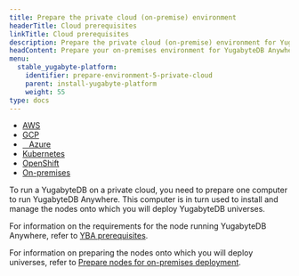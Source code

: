 ```yaml
---
title: Prepare the private cloud (on-premise) environment
headerTitle: Cloud prerequisites
linkTitle: Cloud prerequisites
description: Prepare the private cloud (on-premise) environment for YugabyteDB Anywhere.
headContent: Prepare your on-premises environment for YugabyteDB Anywhere
menu:
  stable_yugabyte-platform:
    identifier: prepare-environment-5-private-cloud
    parent: install-yugabyte-platform
    weight: 55
type: docs
---
```


<ul class="nav nav-tabs-alt nav-tabs-yb">

  <li>
    <a href="../aws/" class="nav-link">
      <i class="fa-brands fa-aws" aria-hidden="true"></i>
      AWS
    </a>
  </li>

  <li>
    <a href="../gcp/" class="nav-link">
       <i class="fa-brands fa-google" aria-hidden="true"></i>
      GCP
    </a>
  </li>

  <li>
    <a href="../azure/" class="nav-link">
      <i class="icon-azure" aria-hidden="true"></i>
      &nbsp;&nbsp; Azure
    </a>
  </li>

  <li>
    <a href="../kubernetes/" class="nav-link">
      <i class="fa-regular fa-dharmachakra" aria-hidden="true"></i>
      Kubernetes
    </a>
  </li>

<li>
    <a href="../openshift/" class="nav-link">
      <i class="fa-brands fa-redhat" aria-hidden="true"></i>
      OpenShift
    </a>
 </li>

  <li>
    <a href="../on-premises/" class="nav-link active">
      <i class="fa-solid fa-building" aria-hidden="true"></i>
      On-premises
    </a>
  </li>

</ul>

To run a YugabyteDB on a private cloud, you need to prepare one computer to run YugabyteDB Anywhere. This computer is in turn used to install and manage the nodes onto which you will deploy YugabyteDB universes.

For information on the requirements for the node running YugabyteDB Anywhere, refer to [YBA prerequisites](../../prerequisites/installer/).

For information on preparing the nodes onto which you will deploy universes, refer to [Prepare nodes for on-premises deployment](../../prepare-on-prem-nodes/).
